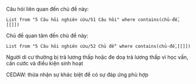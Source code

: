 Câu hỏi liên quan đến chủ đề này:
```dataview
List from "5 Câu hỏi nghiên cứu/51 Câu hỏi" where contains(chủ-đề,[[]]) 
```

Chủ đề quan tâm đến chủ đề này:
```dataview
List from "5 Câu hỏi nghiên cứu/52 Chủ đề" where contains(chủ-đề,[[]]) 
```
Người di cư thường bị trả lương thấp hoặc đe doạ trả lương thấp vì học vấn, căn cước và điều kiện sinh hoạt

CEDAW: thừa nhận sự khác  biệt  để có sự đáp ứng phù hợp